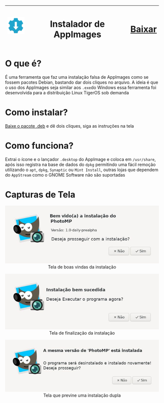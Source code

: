 





<table class="tg">
<thead>
  <tr>
    <th class="tg-0lax"><img src="src/appimage.png"></img></th>
    <th class="tg-0lax"><h1>Instalador de AppImages</h1></th>
    <th class="tg-0lax"><h1><a href="https://github.com/sudo-give-me-coffee/AppImage-as-DEB/releases/download/download/appimage-installer.deb">Baixar</a></h1></th>
  </tr>
</thead>
</table>

# O que é?

É uma ferramenta que faz uma instalação falsa de AppImages como se fossem pacotes Debian, bastando dar dois cliques no arquivo. A ideia é que o uso dos AppImages seja similar aos `.exe`do Windows essa ferramenta foi desenvolvida para a distribuição Linux TigerOS sob demanda

# Como instalar?

<a href="https://github.com/sudo-give-me-coffee/AppImage-as-DEB/releases/download/download/appimage-installer.deb">Baixe o pacote .deb</a> e dê dois cliques, siga as instruções na tela

# Como funciona?

Extrai o ícone e o lançador `.desktop` do AppImage e coloca em `/usr/share`, após isso registra na base de dados do `dpkg` permitindo uma fácil remoção utilizando o `apt`, `dpkg`, `Synaptic` ou `Mint Install`, outras lojas que dependem do `AppStream` como o GNOME Software não são suportadas

# Capturas de Tela

<p align=center>
<img src=screenshots/screen02.jpg/></br>
  Tela de boas vindas da instalação
  </p>

<p align=center>
<img src=screenshots/screen03.jpg/></br>
  Tela de finalização da instalação
  </p>

<p align=center>
<img src=screenshots/screen01.jpg/></br>
  Tela que previne uma instalação dupla
  </p>



